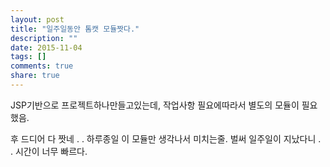 ```yaml
---
layout: post
title: "일주일동안 톰캣 모듈짯다."
description: ""
date: 2015-11-04
tags: []
comments: true
share: true
---
```


JSP기반으로 프로젝트하나만들고있는데, 작업사항 필요에따라서 별도의 모듈이 필요했음.

후 드디어 다 짯네 . . 하루종일 이 모듈만 생각나서 미치는줄. 벌써 일주일이 지났다니 . . 시간이 너무 빠르다.

